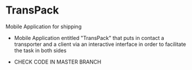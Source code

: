# TransPack
Mobile Application for shipping
 - Mobile Application entitled "TransPack" that puts in contact a transporter and a client via an interactive interface in order to facilitate the task in both sides
* CHECK CODE IN MASTER BRANCH
